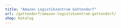 ```yaml
---
title: "Amazon Logistikzentrum Gattendorf"
url: /gattendorf/amazon-logistikzentrum-gattendorf/
shop: Katalog
---
```

